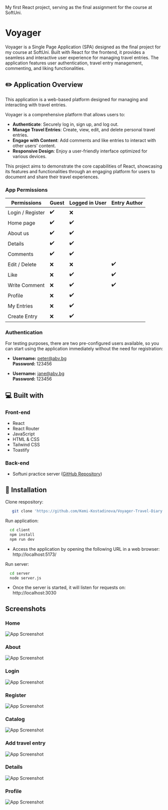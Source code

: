 My first React project, serving as the final assignment for the course at SoftUni.

# Voyager

Voyager is a Single Page Application (SPA) designed as the final project for my course at SoftUni. Built with React for the frontend, it provides a seamless and interactive user experience for managing travel entries. The application features user authentication, travel entry management, commenting, and liking functionalities.

## ✏️ Application Overview

This application is a web-based platform designed for managing and interacting with travel entries.

Voyager is a comprehensive platform that allows users to:

- **Authenticate**: Securely log in, sign up, and log out.
- **Manage Travel Entries**: Create, view, edit, and delete personal travel entries.
- **Engage with Content**: Add comments and like entries to interact with other users' content.
- **Responsive Design**: Enjoy a user-friendly interface optimized for various devices.

This project aims to demonstrate the core capabilities of React, showcasing its features and functionalities through an engaging platform for users to document and share their travel experiences.

### App Permissions

| **Permissions** | Guest  | Logged in User | Entry Author |
| --------------- | -----  | -------------- | ------------ |
| Login / Register | ✔️      | ❌             |              |
| Home page       | ✔️      | ✔️              |              |
| About us       | ✔️      | ✔️              |              |
| Details         | ✔️      | ✔️              |              |
| Comments         | ✔️      | ✔️              |              |
| Edit / Delete      | ❌      | ❌              | ✔️             |
| Like      | ❌      | ✔️              |  ✔️           |
| Write Comment      | ❌      | ✔️              | ✔️             |
| Profile         | ❌     | ✔️              |               |
| My Entries       | ❌     | ✔️              |              |
| Create Entry  | ❌     | ✔️             |              |

### Authentication

For testing purposes, there are two pre-configured users available, so you can start using the application immediately without the need for registration:
- **Username:** peter@abv.bg  
  **Password:** 123456

- **Username:** jane@abv.bg  
  **Password:** 123456


## 💻 Built with

### Front-end
- React
- React Router
- JavaScript
- HTML & CSS
- Tailwind CSS
- Toastify
### Back-end
- Softuni practice server ([GitHub Repository](https://github.com/softuni-practice-server/softuni-practice-server))


## 🚀 Installation

Clone respository:

```bash
   git clone 'https://github.com/Kemi-Kostadinova/Voyager-Travel-Diary.git'

```

Run application:

```bash
  cd client
  npm install
  npm run dev

```

* Access the application by opening the following URL in a web browser: http://localhost:5173/

Run server:

```bash
  cd server 
  node server.js
```
* Once the server is started, it will listen for requests on: http://localhost:3030
## Screenshots

### Home
![App Screenshot](/client/public/home.png)

### About
![App Screenshot](/client/public/about.png)

### Login
![App Screenshot](/client/public/login.png)

### Register
![App Screenshot](/client/public/register.png)

### Catalog
![App Screenshot](/client/public/catalog.png)

### Add travel entry
![App Screenshot](/client/public/create.png)

### Details
![App Screenshot](/client/public/details.png)

### Profile
![App Screenshot](/client/public/profile.png)
